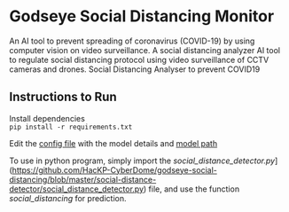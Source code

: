 # Godseye Social Distancing Monitor
An AI tool to prevent spreading of coronavirus (COVID-19) by using computer vision on video surveillance. A social distancing analyzer AI tool to regulate social distancing protocol using video surveillance of CCTV cameras and drones. Social Distancing Analyser to prevent COVID19


## Instructions to Run
Install dependencies  
```	pip install -r requirements.txt ```  

Edit the [config file](https://github.com/HacKP-CyberDome/godseye-social-distancing/blob/7461ce2e04ffc1ec4d82c70abf9bb53369ffce80/social-distance-detector/detect/social_distancing_config.py) with the model details and [model path](https://github.com/HacKP-CyberDome/godseye-social-distancing/blob/7461ce2e04ffc1ec4d82c70abf9bb53369ffce80/social-distance-detector/detect/social_distancing_config.py#L2)

To use in python program, simply import the *social_distance_detector.py*](https://github.com/HacKP-CyberDome/godseye-social-distancing/blob/master/social-distance-detector/social_distance_detector.py) file, and use the function *social_distancing* for prediction.



 

